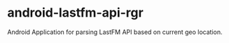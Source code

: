android-lastfm-api-rgr
======================

Android Application for parsing LastFM API based on current geo location.

